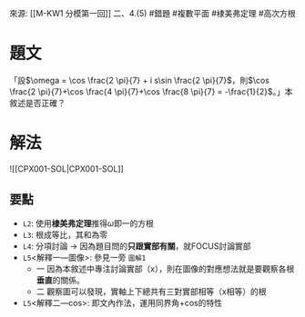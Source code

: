 來源: [[M-KW1 分模第一回]] 二、4.(5) 
#錯題 #複數平面 #棣美弗定理 #高次方根
# 題文
「設$\omega = \cos \frac{2 \pi}{7} + i s\sin \frac{2 \pi}{7}$，則$\cos \frac{2 \pi}{7}+\cos \frac{4 \pi}{7}+\cos \frac{8 \pi}{7} = -\frac{1}{2}$。」本敘述是否正確？

# 解法
![[CPX001-SOL|CPX001-SOL]]
## 要點
- `L2`: 使用**棣美弗定理**推得$\omega$即一的方根
- `L3`: 根成等比，其和為零
- `L4`: 分項討論 $\rightarrow$ 因為題目問的**只跟實部有關**，就FOCUS討論實部
- `L5`<解釋一—圖像>: 參見一旁 `圖解1`
	- 一 因為本敘述中專注討論實部（x），則在圖像的對應想法就是要觀察各根**垂直**的關係。
	- 二 觀察圖可以發現，實軸上下總共有三對實部相等（x相等）的根
- `L5`<解釋二—cos>: 即文內作法，運用同界角+cos的特性
